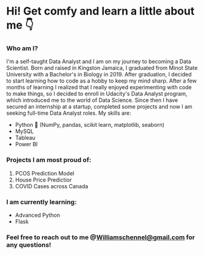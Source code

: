 # Hi! Get comfy and learn a little about me :point_down:

### Who am I?
I'm a self-taught Data Analyst and I am on my journey to becoming a Data Scientist. Born and raised in Kingston Jamaica, I graduated from Minot State University with a Bachelor's in Biology in 2019. After graduation, I decided to start learning how to code as a hobby to keep my mind sharp. After a few months of learning I realized that I really enjoyed experimenting with code to make things, so I decided to enroll in Udacity's Data Analyst program, which introduced me to the world of Data Science. Since then I have secured an internship at a startup, completed some projects and now I am seeking full-time Data Analyst roles. My skills are:
  - Python :snake: (NumPy, pandas, scikit learn, matplotlib, seaborn)
  - MySQL
  - Tableau
  - Power BI

### Projects I am most proud of:
1. PCOS Prediction Model 
2. House Price Predictior
3. COVID Cases across Canada

### I am currently learning:
   - Advanced Python
   - Flask
    
### Feel free to reach out to me @Williamschennel@gmail.com for any questions! 
<!--
**chenw-3/chenw-3** is a ✨ _special_ ✨ repository because its `README.md` (this file) appears on your GitHub profile.

Here are some ideas to get you started:

- 🔭 I’m currently working on ...
- 🌱 I’m currently learning ...
- 👯 I’m looking to collaborate on ...
- 🤔 I’m looking for help with ...
- 💬 Ask me about ...
- 📫 How to reach me: ...
- 😄 Pronouns: ...
- ⚡ Fun fact: ...
-->
